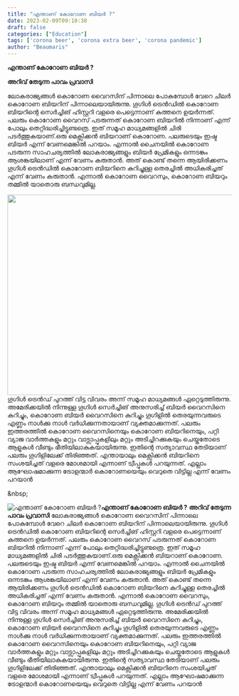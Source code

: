 ```yaml
---
title: "എന്താണ് കോറോണ ബിയർ ?"
date: 2023-02-09T09:10:38
draft: false
categories: ["Education"]
tags: ['corona beer', 'corona extra beer', 'corona pandemic']
author: "Beaumaris"
---
```


<strong>എന്താണ് കോറോണ ബിയർ ?</strong>

<strong>അറിവ് തേടുന്ന പാവം പ്രവാസി</strong>

ലോകരാജ്യങ്ങൾ കൊറോണ വൈറസിന് പിന്നാലെ പോകുമ്പോൾ വേറെ ചിലർ കൊറോണ ബിയറിന് പിന്നാലെയായിരുന്നു. ഗൂഗിൾ ട്രെൻഡിൽ കൊറോണ ബിയറിന്റെ സെർച്ചിങ് ഹിസ്റ്ററി വളരെ പെട്ടെന്നാണ് കുത്തനെ ഉയർന്നത്. പലരും കൊറോണ വൈറസ് പടരുന്നത് കൊറോണ ബിയറിൽ നിന്നാണ് എന്ന് പോലും തെറ്റിദ്ധരിച്ചിട്ടുണ്ടത്രെ. ഇത് സമൂഹ മാധ്യമങ്ങളിൽ ചിരി പടർത്തുകയാണ്.ഒരു മെക്സിക്കൻ ബിയറാണ് കൊറോണ. പലരുടെയും ഇഷ്ട ബിയർ എന്ന് വേണമെങ്കിൽ പറയാം. എന്നാൽ ചൈനയിൽ കൊറോണ പടരുന്ന സാഹചര്യത്തിൽ ലോകരാജ്യങ്ങളും ബിയർ പ്രേമികളും ഒന്നടങ്കം ആശങ്കയിലാണ് എന്ന് വേണം കരുതാൻ. അത് കൊണ്ട് തന്നെ ആയിരിക്കണം ഗൂഗിൾ ട്രെൻഡിൽ കൊറോണ ബിയറിനെ കുറിച്ചുള്ള തെരച്ചിൽ അധികരിച്ചത് എന്ന് വേണം കരുതാൻ. എന്നാൽ കൊറോണ വൈറസും, കൊറോണ ബിയറും തമ്മിൽ യാതൊരു ബന്ധവുമില്ല.

<img class="size-full wp-image-382814 aligncenter" src="https://cdn.boolokam.com/articles/2023/02/22r2rr.jpg" alt="" width="660" height="450" />ഗൂഗിൾ ട്രെൻഡ് പുറത്ത് വിട്ട വിവരം അന്ന് സമൂഹ മാധ്യമങ്ങൾ ഏറ്റെടുത്തിരുന്നു. അമേരിക്കയിൽ നിന്നുള്ള ഗൂഗിൾ സെർച്ചിങ് അനുസരിച്ച് ബിയർ വൈറസിനെ കുറിച്ചും, കൊറോണ ബിയർ വൈറസിനെ കുറിച്ചും ഗൂഗിളിൽ തെരയുന്നവരുടെ എണ്ണം നാൾക്കു നാൾ വർധിക്കുന്നതായാണ് വ്യക്തമാക്കുന്നത്. പലരും ഇത്തരത്തിൽ കൊറോണ വൈറസിനെയും കൊറോണ ബിയറിനെയും, പറ്റി വ്യാജ വാർത്തകളും മറ്റും വാട്സാപ്പുകളിലും മറ്റും അടിച്ചിറക്കുകയും ചെയ്തതോടെ ആളുകൾ വീണ്ടും ഭീതിയിലാകുകയായിരുന്നു. ഇതിന്റെ സത്യാവസ്ഥ തേടിയാണ് പലരും ഗൂഗിളിലേക്ക് തിരിഞ്ഞത്. എന്തായാലും മെക്സിക്കൻ ബിയറിനെ സംശയിച്ചത് വളരെ മോശമായി എന്നാണ് ട്വീപ്പുകൾ പറയുന്നത്. എല്ലാം ആഘോഷമാക്കുന്ന ട്രോളന്മാർ കൊറോണയെയും വെറുതെ വിട്ടില്ല എന്ന് വേണം പറയാൻ

&amp;nbsp;


![എന്താണ് കോറോണ ബിയർ ?](https://cdn.boolokam.com/articles/2023/02/22r2rr.jpg)**എന്താണ് കോറോണ ബിയർ ?** **അറിവ് തേടുന്ന പാവം പ്രവാസി** ലോകരാജ്യങ്ങൾ കൊറോണ വൈറസിന് പിന്നാലെ പോകുമ്പോൾ വേറെ ചിലർ കൊറോണ ബിയറിന് പിന്നാലെയായിരുന്നു. ഗൂഗിൾ ട്രെൻഡിൽ കൊറോണ ബിയറിന്റെ സെർച്ചിങ് ഹിസ്റ്ററി വളരെ പെട്ടെന്നാണ് കുത്തനെ ഉയർന്നത്. പലരും കൊറോണ വൈറസ് പടരുന്നത് കൊറോണ ബിയറിൽ നിന്നാണ് എന്ന് പോലും തെറ്റിദ്ധരിച്ചിട്ടുണ്ടത്രെ. ഇത് സമൂഹ മാധ്യമങ്ങളിൽ ചിരി പടർത്തുകയാണ്.ഒരു മെക്സിക്കൻ ബിയറാണ് കൊറോണ. പലരുടെയും ഇഷ്ട ബിയർ എന്ന് വേണമെങ്കിൽ പറയാം. എന്നാൽ ചൈനയിൽ കൊറോണ പടരുന്ന സാഹചര്യത്തിൽ ലോകരാജ്യങ്ങളും ബിയർ പ്രേമികളും ഒന്നടങ്കം ആശങ്കയിലാണ് എന്ന് വേണം കരുതാൻ. അത് കൊണ്ട് തന്നെ ആയിരിക്കണം ഗൂഗിൾ ട്രെൻഡിൽ കൊറോണ ബിയറിനെ കുറിച്ചുള്ള തെരച്ചിൽ അധികരിച്ചത് എന്ന് വേണം കരുതാൻ. എന്നാൽ കൊറോണ വൈറസും, കൊറോണ ബിയറും തമ്മിൽ യാതൊരു ബന്ധവുമില്ല. ഗൂഗിൾ ട്രെൻഡ് പുറത്ത് വിട്ട വിവരം അന്ന് സമൂഹ മാധ്യമങ്ങൾ ഏറ്റെടുത്തിരുന്നു. അമേരിക്കയിൽ നിന്നുള്ള ഗൂഗിൾ സെർച്ചിങ് അനുസരിച്ച് ബിയർ വൈറസിനെ കുറിച്ചും, കൊറോണ ബിയർ വൈറസിനെ കുറിച്ചും ഗൂഗിളിൽ തെരയുന്നവരുടെ എണ്ണം നാൾക്കു നാൾ വർധിക്കുന്നതായാണ് വ്യക്തമാക്കുന്നത്. പലരും ഇത്തരത്തിൽ കൊറോണ വൈറസിനെയും കൊറോണ ബിയറിനെയും, പറ്റി വ്യാജ വാർത്തകളും മറ്റും വാട്സാപ്പുകളിലും മറ്റും അടിച്ചിറക്കുകയും ചെയ്തതോടെ ആളുകൾ വീണ്ടും ഭീതിയിലാകുകയായിരുന്നു. ഇതിന്റെ സത്യാവസ്ഥ തേടിയാണ് പലരും ഗൂഗിളിലേക്ക് തിരിഞ്ഞത്. എന്തായാലും മെക്സിക്കൻ ബിയറിനെ സംശയിച്ചത് വളരെ മോശമായി എന്നാണ് ട്വീപ്പുകൾ പറയുന്നത്. എല്ലാം ആഘോഷമാക്കുന്ന ട്രോളന്മാർ കൊറോണയെയും വെറുതെ വിട്ടില്ല എന്ന് വേണം പറയാൻ &nbsp;
